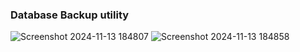 ### Database Backup utility
![Screenshot 2024-11-13 184807](https://github.com/user-attachments/assets/5d36af35-1324-4fe6-83c4-dc8cab565421)
![Screenshot 2024-11-13 184858](https://github.com/user-attachments/assets/660f41a7-3948-46b2-a323-452bf509d05a)
